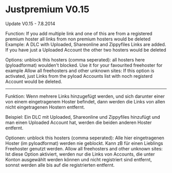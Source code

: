 Justpremium V0.15
=================
Update V0.15 - 7.8.2014


Function:
If you add multiple link and one of this are from a registered premium hoster all links from non premium hosters would be deleted
Example: A DLC with Uploaded, Shareonline and Zippyfiles Links are added. If you have just a Uploaded Account the other two hosters would be deleted

Options:
unblock this hosters (comma seperated): all hosters here (pyloadformat) woulden't blocked. Use it for your favourited freehoster for example
Allow all freehosters and other unknown sites: If this option is activated, just Links from the pyload Accounts list with noch registerd Account would be deleted.

----------------------------

Funktion:
Wenn mehrere Links hinzugefügt werden, und sich darunter einer von einem eingetragenem Hoster befindet, dann werden die Links von allen nicht eingetragenen Hostern entfernt.

Beispiel: Ein DLC mit Uploaded, Shareonline und Zippyfiles hinzufügt und man einen Uploaded Account hat, werden die beiden anderen Hoster entfernt.

Optionen:
unblock this hosters (comma seperated): Alle hier eingetragenen Hoster (im pyloadformat) werden nie geblockt. Kann zB für einen Lieblings Freehoster genutzt werden.
Allow all freehosters and other unknown sites: Ist diese Option aktiviert, werden nur die Links von Accounts, die unter Konton ausgewählt werden können und nicht registriert sind entfernt, sonnst werden alle bis auf die registrierten entfernt.

